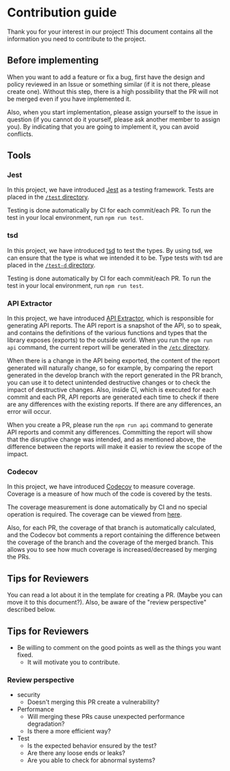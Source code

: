 # Contribution guide
Thank you for your interest in our project!
This document contains all the information you need to contribute to the project.

## Before implementing
When you want to add a feature or fix a bug, first have the design and policy reviewed in an Issue or something similar (if it is not there, please create one). Without this step, there is a high possibility that the PR will not be merged even if you have implemented it.

Also, when you start implementation, please assign yourself to the issue in question (if you cannot do it yourself, please ask another member to assign you).
By indicating that you are going to implement it, you can avoid conflicts.

## Tools
### Jest
In this project, we have introduced [Jest](https://jestjs.io/) as a testing framework.
Tests are placed in the [`/test` directory](./test).

Testing is done automatically by CI for each commit/each PR.
To run the test in your local environment, run `npm run test`.

### tsd
In this project, we have introduced [tsd](https://github.com/SamVerschueren/tsd) to test the types.
By using tsd, we can ensure that the type is what we intended it to be.
Type tests with tsd are placed in the [`/test-d` directory](./test-d).

Testing is done automatically by CI for each commit/each PR.
To run the test in your local environment, run `npm run test`.

### API Extractor
In this project, we have introduced [API Extractor](https://api-extractor.com/), which is responsible for generating API reports.
The API report is a snapshot of the API, so to speak, and contains the definitions of the various functions and types that the library exposes (exports) to the outside world. When you run the `npm run api` command, the current report will be generated in the [`/etc` directory](./etc).

When there is a change in the API being exported, the content of the report generated will naturally change, so for example, by comparing the report generated in the develop branch with the report generated in the PR branch, you can use it to detect unintended destructive changes or to check the impact of destructive changes.
Also, inside CI, which is executed for each commit and each PR, API reports are generated each time to check if there are any differences with the existing reports. If there are any differences, an error will occur.

When you create a PR, please run the `npm run api` command to generate API reports and commit any differences.
Committing the report will show that the disruptive change was intended, and as mentioned above, the difference between the reports will make it easier to review the scope of the impact.

### Codecov
In this project, we have introduced [Codecov](https://about.codecov.io/) to measure coverage. Coverage is a measure of how much of the code is covered by the tests.

The coverage measurement is done automatically by CI and no special operation is required. The coverage can be viewed from [here](https://codecov.io/gh/syuilo/aiscript).

Also, for each PR, the coverage of that branch is automatically calculated, and the Codecov bot comments a report containing the difference between the coverage of the branch and the coverage of the merged branch. This allows you to see how much coverage is increased/decreased by merging the PRs.

## Tips for Reviewers
You can read a lot about it in the template for creating a PR. (Maybe you can move it to this document?).
Also, be aware of the "review perspective" described below.

## Tips for Reviewers
- Be willing to comment on the good points as well as the things you want fixed.
    - It will motivate you to contribute.

### Review perspective
- security
    - Doesn't merging this PR create a vulnerability?
- Performance
    - Will merging these PRs cause unexpected performance degradation?
    - Is there a more efficient way?
- Test
    - Is the expected behavior ensured by the test?
    - Are there any loose ends or leaks?
    - Are you able to check for abnormal systems?
    